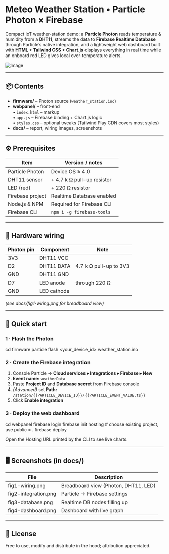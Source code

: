 # Meteo Weather Station • Particle Photon × Firebase

Compact IoT weather-station demo: a **Particle Photon** reads temperature & humidity from a **DHT11**, streams the data to **Firebase Realtime Database** through Particle’s native integration, and a lightweight web dashboard built with **HTML + Tailwind CSS + Chart.js** displays everything in real time while an onboard red LED gives local over-temperature alerts.


![Image](https://github.com/user-attachments/assets/913b7c08-3a3f-4e4a-a742-c3bf80b8a71a)

---

## 📦 Contents  

- **firmware/** – Photon source (`weather_station.ino`)  
- **webpanel/** – front-end  
  • `index.html` – markup  
  • `app.js` – Firebase binding + Chart.js logic  
  • `styles.css` – optional tweaks (Tailwind Play CDN covers most styles)  
- **docs/** – report, wiring images, screenshots  

---

## ⚙️ Prerequisites

| Item | Version / notes |
|------|-----------------|
| Particle Photon | Device OS ≥ 4.0 |
| DHT11 sensor | + 4.7 k Ω pull-up resistor |
| LED (red) | + 220 Ω resistor |
| Firebase project | Realtime Database enabled |
| Node.js & NPM | Required for Firebase CLI |
| Firebase CLI | `npm i -g firebase-tools` |

---

## 🔌 Hardware wiring

| Photon pin | Component | Note |
|------------|-----------|------|
| 3V3        | DHT11 VCC |
| D2         | DHT11 DATA | 4.7 k Ω pull-up to 3V3 |
| GND        | DHT11 GND |
| D7         | LED anode | through 220 Ω |
| GND        | LED cathode |

*(see docs/fig1-wiring.png for breadboard view)*

---

## 🚀 Quick start

### 1 · Flash the Photon  
cd firmware particle flash <your_device_id> weather_station.ino


### 2 · Create the Firebase integration  
1. Console Particle → **Cloud services ▸ Integrations ▸ Firebase ▸ New**  
2. **Event name:** `weatherData`  
3. Paste **Project ID** and **Database secret** from Firebase console  
4. *(Advanced)* set **Path:** `/station/{{PARTICLE_DEVICE_ID}}/{{PARTICLE_EVENT_VALUE.ts}}`  
5. Click **Enable integration**

### 3 · Deploy the web dashboard  
cd webpanel firebase login firebase init hosting # choose existing project, use public = . firebase deploy

Open the Hosting URL printed by the CLI to see live charts.

---

## 🖥️ Screenshots (in docs/)

| File | Description |
|------|-------------|
| fig1-wiring.png | Breadboard view (Photon, DHT11, LED) |
| fig2-integration.png | Particle → Firebase settings |
| fig3-database.png | Realtime DB nodes filling up |
| fig4-dashboard.png | Dashboard with live graph |

---

## 📝 License

Free to use, modify and distribute in the hood; attribution appreciated.
